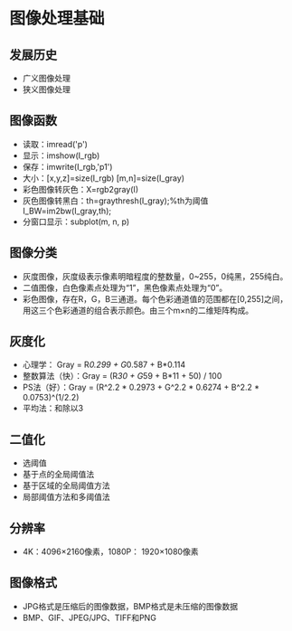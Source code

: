 # 图像处理基础

## 发展历史

* 广义图像处理
* 狭义图像处理

## 图像函数
* 读取：imread('p')
* 显示：imshow(I_rgb)
* 保存：imwrite(I_rgb,'p1')
* 大小：[x,y,z]=size(I_rgb)     [m,n]=size(I_gray)
* 彩色图像转灰色：X=rgb2gray(I)
* 灰色图像转黑白：th=graythresh(I_gray);%th为阈值       
I_BW=im2bw(I_gray,th);
* 分窗口显示：subplot(m, n, p) 
## 图像分类
* 灰度图像，灰度级表示像素明暗程度的整数量，0~255，0纯黑，255纯白。
* 二值图像，白色像素点处理为“1”，黑色像素点处理为“0”。
* 彩色图像，存在R，G，B三通道。每个色彩通道值的范围都在[0,255]之间，用这三个色彩通道的组合表示颜色。由三个m×n的二维矩阵构成。
## 灰度化
* 心理学： Gray = R*0.299 + G*0.587 + B*0.114
* 整数算法（快）：Gray = (R*30 + G*59 + B*11 + 50) / 100
* PS法（好）：Gray = (R^2.2 * 0.2973 + G^2.2 * 0.6274 + B^2.2 * 0.0753)^(1/2.2)
* 平均法：和除以3
## 二值化
* 选阈值
* 基于点的全局阈值法
* 基于区域的全局阈值方法
* 局部阈值方法和多阈值法
## 分辨率
* 4K：4096×2160像素，1080P： 1920×1080像素
## 图像格式
* JPG格式是压缩后的图像数据，BMP格式是未压缩的图像数据
* BMP、GIF、JPEG/JPG、TIFF和PNG




